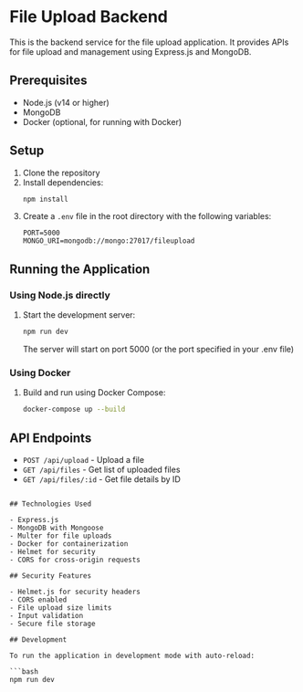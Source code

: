 # File Upload Backend

This is the backend service for the file upload application. It provides APIs for file upload and management using Express.js and MongoDB.

## Prerequisites

- Node.js (v14 or higher)
- MongoDB
- Docker (optional, for running with Docker)

## Setup

1. Clone the repository
2. Install dependencies:
   ```bash
   npm install
   ```
3. Create a `.env` file in the root directory with the following variables:
   ```
   PORT=5000
   MONGO_URI=mongodb://mongo:27017/fileupload
   ```

## Running the Application

### Using Node.js directly

1. Start the development server:
   ```bash
   npm run dev
   ```
   The server will start on port 5000 (or the port specified in your .env file)

### Using Docker

1. Build and run using Docker Compose:
   ```bash
   docker-compose up --build
   ```

## API Endpoints

- `POST /api/upload` - Upload a file
- `GET /api/files` - Get list of uploaded files
- `GET /api/files/:id` - Get file details by ID

```

## Technologies Used

- Express.js
- MongoDB with Mongoose
- Multer for file uploads
- Docker for containerization
- Helmet for security
- CORS for cross-origin requests

## Security Features

- Helmet.js for security headers
- CORS enabled
- File upload size limits
- Input validation
- Secure file storage

## Development

To run the application in development mode with auto-reload:

```bash
npm run dev
```
